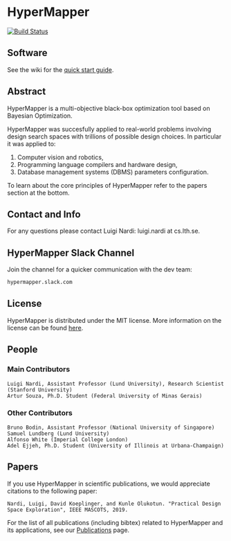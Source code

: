 # HyperMapper

[![Build Status](https://travis-ci.com/luinardi/hypermapper.svg?branch=master)](https://travis-ci.com/luinardi/hypermapper)

## Software
See the wiki for the [quick start guide](https://github.com/luinardi/hypermapper/wiki/Quick-Start-Guide).

## Abstract
HyperMapper is a multi-objective black-box optimization tool based on Bayesian Optimization. 

HyperMapper was succesfully applied to real-world problems involving design search spaces with trillions of possible design choices. In particular it was applied to: 
1) Computer vision and robotics,
2) Programming language compilers and hardware design, 
3) Database management systems (DBMS) parameters configuration.

To learn about the core principles of HyperMapper refer to the papers section at the bottom. 

## Contact and Info
For any questions please contact Luigi Nardi: luigi.nardi at cs.lth.se.

## HyperMapper Slack Channel
Join the channel for a quicker communication with the dev team: 
```latex
hypermapper.slack.com
```

## License
HyperMapper is distributed under the MIT license. More information on the license can be found [here](https://github.com/luinardi/hypermapper/blob/master/LICENSE).

## People
### Main Contributors
    Luigi Nardi, Assistant Professor (Lund University), Research Scientist (Stanford University)
    Artur Souza, Ph.D. Student (Federal University of Minas Gerais)
### Other Contributors    
    Bruno Bodin, Assistant Professor (National University of Singapore) 
    Samuel Lundberg (Lund University)
    Alfonso White (Imperial College London)
    Adel Ejjeh, Ph.D. Student (University of Illinois at Urbana-Champaign)

## Papers
If you use HyperMapper in scientific publications, we would appreciate citations to the following paper: 

```
Nardi, Luigi, David Koeplinger, and Kunle Olukotun. "Practical Design Space Exploration", IEEE MASCOTS, 2019.
```

For the list of all publications (including bibtex) related to HyperMapper and its applications, see our [Publications](https://github.com/luinardi/hypermapper/wiki/Publications) page.
